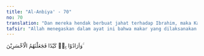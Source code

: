 ```yaml
---
title: "Al-Anbiya' - 70"
no: 70
translation: "Dan mereka hendak berbuat jahat terhadap Ibrahim, maka Kami menjadikan mereka itu orang-orang yang paling rugi."
tafsir: "Allah menegaskan dalam ayat ini bahwa makar yang dilaksanakan kaum musyrik terhadap para nabi untuk membinasakannya, telah menimbulkan akibat yang sebaliknya, yaitu menyebabkan mereka itu menjadi orang-orang yang paling merugi.\n\nDengan ucapan dan perbuatan itu, mareka ingin memadamkan cahaya kebenaran yang disampaikan Ibrahim, dengan cara menyalakan api unggun untuk membinasakannya. Tetapi akhirnya api yang mereka nyalakan itulah yang padam tanpa menimbulkan bekas apa pun terhadap Ibrahim a.s., berkat perlindungan Allah Yang Mahakuasa. Hal ini menunjukkan dengan jelas batilnya kepercayaan yang mereka anut, dan jahatnya cara yang mereka tempuh untuk mencapai kemenangan. Sebaliknya Ibrahim berada pada pihak yang benar, karena ia menyampaikan patunjuk Allah untuk membasmi kebatilan dan kezaliman."
---
```


وَاَرَادُوْا بِهٖ كَيْدًا فَجَعَلْنٰهُمُ الْاَخْسَرِيْنَ ۚ
